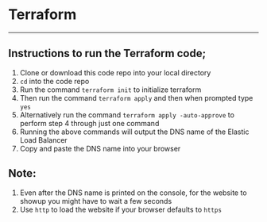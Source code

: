 # Terraform 
---
## Instructions to run the Terraform code;
1) Clone or download this code repo into your local directory
2) `cd` into the code repo
3) Run the command `terraform init` to initialize terraform
4) Then run the command `terraform apply` and then when prompted type `yes`
5) Alternatively run the command `terraform apply -auto-approve` to perform step 4 through just one command
6) Running the above commands will output the DNS name of the Elastic Load Balancer
7) Copy and paste the DNS name into your browser


## Note:
1) Even after the DNS name is printed on the console, for the website to showup you might have to wait a few seconds
2) Use `http` to load the website if your browser defaults to `https`